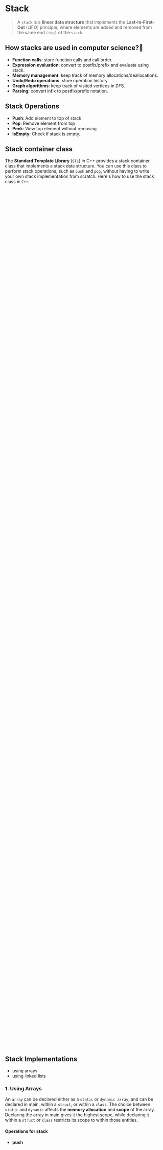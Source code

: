 # Stack

> A `stack` is a **linear data structure** that implements the **Last-In-First-Out** (LIFO) principle, where elements are added and removed from the same end `(top)` of the `stack`

## How stacks are used in computer science?👀

- **Function calls**: store function calls and call order.
- **Expression evaluation**: convert to postfix/prefix and evaluate using stack.
- **Memory management**: keep track of memory allocations/deallocations.
- **Undo/Redo operations**: store operation history.
- **Graph algorithms**: keep track of visited vertices in DFS.
- **Parsing**: convert infix to postfix/prefix notation.

## Stack Operations

- **Push**: Add element to top of stack
- **Pop**: Remove element from top
- **Peek**: View top element without removing
- **isEmpty**: Check if stack is empty.

## Stack container class

The **Standard Template Library** (`STL`) in C++ provides a stack container class that implements a stack data structure. You can use this class to perform stack operations, such as `push` and `pop`, without having to write your own stack implementation from scratch. Here's how to use the stack class in `C++`.

<p align="center">
    <img src="/05_Material/CodeSnaps/stack-1.png" style="height: 70vh; padding-left: 80vh;">
 </p>

## Stack Implementations

- using arrays
- using linked lists

### 1. Using Arrays

An `array` can be declared either as a `static` or `dynamic array`, and can be declared in main, within a `struct`, or within a `class`. The choice between `static` and `dynamic` affects the **memory allocation** and **scope** of the array. Declaring the array in main gives it the highest scope, while declaring it within a `struct` or `class` restricts its scope to within those entities.

#### Operations for stack

- **push**
<p align="center">
    <img src="/05_Material/CodeSnaps/stack-2.png" style="height: 60vh; padding-left: 70vh;">
 </p>

- **pop**
<p align="center">
    <img src="/05_Material/CodeSnaps/stack-3.png" style="height: 30vh; padding-left: 40vh;">
 </p>

- **peek**
<p align="center">
    <img src="/05_Material/CodeSnaps/stack-4.png" style="height: 40vh; padding-left: 50vh;">
 </p>

- **isEmpty**
<p align="center">
    <img src="/05_Material/CodeSnaps/stack-5.png" style="height: 40vh; padding-left: 50vh;">
 </p>


#### Advantages of stack implementation using arrays:

- Fast access time due to indexed access
- Cache-friendly due to contiguous memory allocation
- Simple to implement
- Fixed memory utilization with all memory utilized
- Good choice when size of stack is known and push/pop operations are frequent.
#### Disadvantages of stack implementation using arrays:

- Fixed size, can't grow dynamically
- Wasteful of memory if stack size is much larger than needed
- Need to handle stack overflow by manually checking size before each push operation

### 2. Using Link List
A linked list is a data structure that consists of a sequence of nodes, where each node has a reference (a "link") to the next node in the list. The first node in the list is referred to as the "head" of the list, and the last node in the list typically has a reference to a null or special value to indicate the end of the list. In this article, we will discuss the implementation of a stack using a linked list data structure.

#### Operations for stack

**push**
<p align="center">
    <img src="/05_Material/CodeSnaps/stack-2.png" style="height: 60vh; padding-left: 70vh;">
 </p>

- **pop**
<p align="center">
    <img src="/05_Material/CodeSnaps/stack-3.png" style="height: 30vh; padding-left: 40vh;">
 </p>

- **peek**
<p align="center">
    <img src="/05_Material/CodeSnaps/stack-4.png" style="height: 40vh; padding-left: 50vh;">
 </p>

- **isEmpty**
<p align="center">
    <img src="/05_Material/CodeSnaps/stack-5.png" style="height: 40vh; padding-left: 50vh;">
 </p>

 